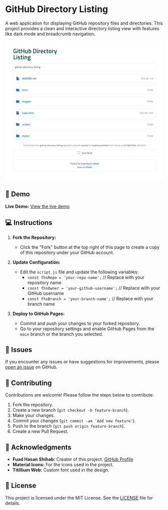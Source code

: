 # GitHub Directory Listing

A web application for displaying GitHub repository files and directories. This project provides a clean and interactive directory listing view with features like dark mode and breadcrumb navigation.

![Project Banner](https://raw.githubusercontent.com/fuadhasanshihab/GithubDirectoryListing/assets/images/demo.jpg)

## 🚀 Demo
<!--
- **Desktop View:**
  ![Desktop Demo](path-to-your-desktop-demo-image)
- **Mobile View:**
  ![Mobile Demo](path-to-your-mobile-demo-image)
-->
**Live Demo:** [View the live demo](https://fuadhasanshihab.github.io/GithubDirectoryListing)

<!--
## 🛠 How It Works

1. **Initialize:** On page load, the application initializes by fetching files from a GitHub repository using the GitHub API.
2. **Display Files:** It retrieves and displays files and directories in a list. Directories are clickable to navigate deeper, and files are listed with their download links.
3. **Breadcrumb Navigation:** Shows the current path as a breadcrumb trail, allowing users to navigate back to parent directories.
4. **Dark Mode:** Users can toggle between light and dark modes. The preference is saved in localStorage and applied on subsequent visits.
5. **Dynamic Updates:** The file list and breadcrumb trail update dynamically based on user navigation within the repository.

## ⭐ Features

- **Interactive Directory Listing:** View and navigate through files and directories.
- **Breadcrumb Navigation:** Easily track and navigate through the directory structure.
- **Dark Mode:** Switch between light and dark themes with a toggle.
- **File Information:** Display file size and type for each listed file.
- **Responsive Design:** Optimized for both desktop and mobile views.
- **Error Handling:** Shows an error message if files cannot be loaded.

-->

## 💻 Instructions

1. **Fork the Repository:**
   - Click the "Fork" button at the top right of this page to create a copy of this repository under your GitHub account.

2. **Update Configuration:**
   - Edit the `script.js` file and update the following variables:
     - `const fhsRepo = 'your-repo-name';` // Replace with your repository name
     - `const fhsOwner = 'your-github-username';` // Replace with your GitHub username
     - `const fhsBranch = 'your-branch-name';` // Replace with your branch name

3. **Deploy to GitHub Pages:**
   - Commit and push your changes to your forked repository.
   - Go to your repository settings and enable GitHub Pages from the `main` branch or the branch you selected.

## 🐛 Issues

If you encounter any issues or have suggestions for improvements, please [open an issue](https://github.com/fuadhasanshihab/github-directory-listing/issues) on GitHub.

## 🤝 Contributing

Contributions are welcome! Please follow the steps below to contribute:

1. Fork the repository.
2. Create a new branch (`git checkout -b feature-branch`).
3. Make your changes.
4. Commit your changes (`git commit -am 'Add new feature'`).
5. Push to the branch (`git push origin feature-branch`).
6. Create a new Pull Request.

## 📝 Acknowledgments

- **Fuad Hasan Shihab:** Creator of this project. [GitHub Profile](https://github.com/fuadhasanshihab)
- **Material Icons:** For the icons used in the project.
- **Titillium Web:** Custom font used in the design.

## 📜 License

This project is licensed under the MIT License. See the [LICENSE](LICENSE) file for details.
